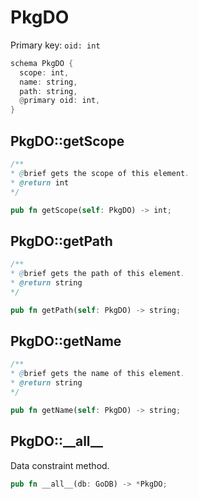 # PkgDO

Primary key: `oid: int`

```rust
schema PkgDO {
  scope: int,
  name: string,
  path: string,
  @primary oid: int,
}
```
## PkgDO::getScope

```java
/**
* @brief gets the scope of this element.
* @return int
*/
```
```rust
pub fn getScope(self: PkgDO) -> int;
```
## PkgDO::getPath

```java
/**
* @brief gets the path of this element.
* @return string
*/
```
```rust
pub fn getPath(self: PkgDO) -> string;
```
## PkgDO::getName

```java
/**
* @brief gets the name of this element.
* @return string
*/
```
```rust
pub fn getName(self: PkgDO) -> string;
```
## PkgDO::\_\_all\_\_

Data constraint method.

```rust
pub fn __all__(db: GoDB) -> *PkgDO;
```
